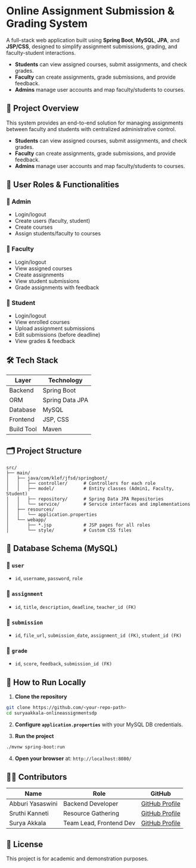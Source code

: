 
# Online Assignment Submission & Grading System

A full-stack web application built using **Spring Boot**, **MySQL**, **JPA**, and **JSP/CSS**, designed to simplify assignment submissions, grading, and faculty-student interactions.

- **Students** can view assigned courses, submit assignments, and check grades.
- **Faculty** can create assignments, grade submissions, and provide feedback.
- **Admins** manage user accounts and map faculty/students to courses.

## 📌 Project Overview

This system provides an end-to-end solution for managing assignments between faculty and students with centralized administrative control.

- **Students** can view assigned courses, submit assignments, and check grades.
- **Faculty** can create assignments, grade submissions, and provide feedback.
- **Admins** manage user accounts and map faculty/students to courses.

## 👥 User Roles & Functionalities

### 🔹 Admin
- Login/logout
- Create users (faculty, student)
- Create courses
- Assign students/faculty to courses

### 🔹 Faculty
- Login/logout
- View assigned courses
- Create assignments
- View student submissions
- Grade assignments with feedback

### 🔹 Student
- Login/logout
- View enrolled courses
- Upload assignment submissions
- Edit submissions (before deadline)
- View grades & feedback

## 🛠️ Tech Stack

| Layer       | Technology         |
|------------|--------------------|
| Backend     | Spring Boot        |
| ORM         | Spring Data JPA    |
| Database    | MySQL              |
| Frontend    | JSP, CSS           |
| Build Tool  | Maven              |

## 🗂️ Project Structure

```
src/
├── main/
│   ├── java/com/klef/jfsd/springboot/
│   │   ├── controller/      # Controllers for each role
│   │   ├── model/           # Entity classes (Admin1, Faculty, Student)
│   │   ├── repository/      # Spring Data JPA Repositories
│   │   └── service/         # Service interfaces and implementations
│   ├── resources/
│   │   └── application.properties
│   └── webapp/
│       ├── *.jsp            # JSP pages for all roles
│       └── style/           # Custom CSS files
```

## 🧾 Database Schema (MySQL)

### 📄 `user`  
- `id`, `username`, `password`, `role`

### 📄 `assignment`
- `id`, `title`, `description`, `deadline`, `teacher_id (FK)`

### 📄 `submission`
- `id`, `file_url`, `submission_date`, `assignment_id (FK)`, `student_id (FK)`

### 📄 `grade`
- `id`, `score`, `feedback`, `submission_id (FK)`

## 🚀 How to Run Locally

1. **Clone the repository**

```bash
git clone https://github.com/<your-repo-path>
cd suryaakkala-onlineassignmentsdp
```

2. **Configure `application.properties`** with your MySQL DB credentials.

3. **Run the project**

```bash
./mvnw spring-boot:run
```

4. **Open your browser** at: `http://localhost:8080/`


## 👨‍💻 Contributors

| Name             | Role               | GitHub                             |
|------------------|--------------------|------------------------------------|
| Abburi Yasaswini | Backend Developer  | [GitHub Profile](#)                |
| Sruthi Kanneti   | Resource Gathering | [GitHub Profile](https://github.com/Sruthi-3-0) |
| Surya Akkala     | Team Lead, Frontend Dev | [GitHub Profile](https://github.com/SuryaAkkala) |

## 📜 License

This project is for academic and demonstration purposes.
